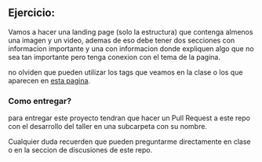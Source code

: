 ## Ejercicio:
Vamos a hacer una landing page (solo la estructura) que contenga almenos una imagen y un video, ademas de eso debe tener dos secciones con informacion importante y una con informacion donde expliquen algo que no sea tan importante pero tenga conexion con el tema de la pagina.

no olviden que pueden utilizar los tags que veamos en la clase o los que aparecen en [esta pagina](https://www.w3schools.com/TAgs/ref_byfunc.asp).

### Como entregar?
para entregar este proyecto tendran que hacer un Pull Request a este repo con el desarrollo del taller en una subcarpeta con su nombre.

Cualquier duda recuerden que pueden preguntarme directamente en clase o en la seccion de discusiones de este repo.